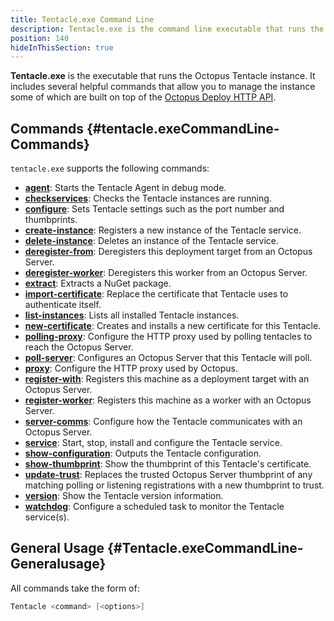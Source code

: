 ```yaml
---
title: Tentacle.exe Command Line
description: Tentacle.exe is the command line executable that runs the Octopus Tentacle instance.
position: 140
hideInThisSection: true
---
```


**Tentacle.exe** is the executable that runs the Octopus Tentacle instance. It includes several helpful commands that allow you to manage the instance some of which are built on top of the [Octopus Deploy HTTP API](/docs/api-and-integration/api/index.md).

## Commands {#tentacle.exeCommandLine-Commands}

`tentacle.exe` supports the following commands:

- **[agent](/docs\api-and-integration\tentacle.exe-command-line/agent.md)**:  Starts the Tentacle Agent in debug mode.
- **[checkservices](/docs\api-and-integration\tentacle.exe-command-line/checkservices.md)**:  Checks the Tentacle instances are running.
- **[configure](/docs\api-and-integration\tentacle.exe-command-line/configure.md)**:  Sets Tentacle settings such as the port number and thumbprints.
- **[create-instance](/docs\api-and-integration\tentacle.exe-command-line/create-instance.md)**:  Registers a new instance of the Tentacle service.
- **[delete-instance](/docs\api-and-integration\tentacle.exe-command-line/delete-instance.md)**:  Deletes an instance of the Tentacle service.
- **[deregister-from](/docs\api-and-integration\tentacle.exe-command-line/deregister-from.md)**:  Deregisters this deployment target from an Octopus Server.
- **[deregister-worker](/docs\api-and-integration\tentacle.exe-command-line/deregister-worker.md)**:  Deregisters this worker from an Octopus Server.
- **[extract](/docs\api-and-integration\tentacle.exe-command-line/extract.md)**:  Extracts a NuGet package.
- **[import-certificate](/docs\api-and-integration\tentacle.exe-command-line/import-certificate.md)**:  Replace the certificate that Tentacle uses to authenticate itself.
- **[list-instances](/docs\api-and-integration\tentacle.exe-command-line/list-instances.md)**:  Lists all installed Tentacle instances.
- **[new-certificate](/docs\api-and-integration\tentacle.exe-command-line/new-certificate.md)**:  Creates and installs a new certificate for this Tentacle.
- **[polling-proxy](/docs\api-and-integration\tentacle.exe-command-line/polling-proxy.md)**:  Configure the HTTP proxy used by polling tentacles to reach the Octopus Server.
- **[poll-server](/docs\api-and-integration\tentacle.exe-command-line/poll-server.md)**:  Configures an Octopus Server that this Tentacle will poll.
- **[proxy](/docs\api-and-integration\tentacle.exe-command-line/proxy.md)**:  Configure the HTTP proxy used by Octopus.
- **[register-with](/docs\api-and-integration\tentacle.exe-command-line/register-with.md)**:  Registers this machine as a deployment target with an Octopus Server.
- **[register-worker](/docs\api-and-integration\tentacle.exe-command-line/register-worker.md)**:  Registers this machine as a worker with an Octopus Server.
- **[server-comms](/docs\api-and-integration\tentacle.exe-command-line/server-comms.md)**:  Configure how the Tentacle communicates with an Octopus Server.
- **[service](/docs\api-and-integration\tentacle.exe-command-line/service.md)**:  Start, stop, install and configure the Tentacle service.
- **[show-configuration](/docs\api-and-integration\tentacle.exe-command-line/show-configuration.md)**:  Outputs the Tentacle configuration.
- **[show-thumbprint](/docs\api-and-integration\tentacle.exe-command-line/show-thumbprint.md)**:  Show the thumbprint of this Tentacle's certificate.
- **[update-trust](/docs\api-and-integration\tentacle.exe-command-line/update-trust.md)**:  Replaces the trusted Octopus Server thumbprint of any matching polling or listening registrations with a new thumbprint to trust.
- **[version](/docs\api-and-integration\tentacle.exe-command-line/version.md)**:  Show the Tentacle version information.
- **[watchdog](/docs\api-and-integration\tentacle.exe-command-line/watchdog.md)**:  Configure a scheduled task to monitor the Tentacle service(s).

## General Usage {#Tentacle.exeCommandLine-Generalusage}

All commands take the form of:

```powershell
Tentacle <command> [<options>]
```
